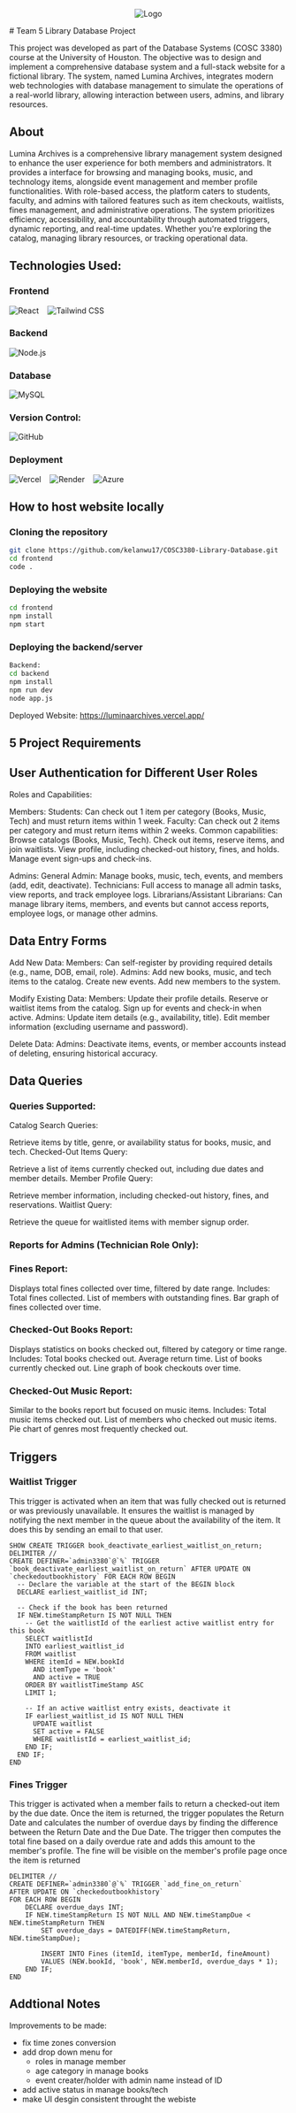 <p align="center">
  <img src="frontend/public/logo.png" alt="Logo" />
</p>
# Team 5 Library Database Project

This project was developed as part of the Database Systems (COSC 3380) course at the University of Houston. The objective was to design and implement a comprehensive database system and a full-stack website for a fictional library. The system, named Lumina Archives, integrates modern web technologies with database management to simulate the operations of a real-world library, allowing interaction between users, admins, and library resources.

## About 
Lumina Archives is a comprehensive library management system designed to enhance the user experience for both members and administrators. It provides a interface for browsing and managing books, music, and technology items, alongside  event management and member profile functionalities. With role-based access, the platform caters to students, faculty, and admins with tailored features such as item checkouts, waitlists, fines management, and administrative operations. The system prioritizes efficiency, accessibility, and accountability through automated triggers, dynamic reporting, and real-time updates. Whether you're exploring the catalog, managing library resources, or tracking operational data.


## Technologies Used:

### Frontend
![React](https://img.shields.io/badge/-React-61DAFB?logo=react&logoColor=white&style=flat-square) &nbsp;&nbsp; ![Tailwind CSS](https://img.shields.io/badge/-Tailwind%20CSS-38B2AC?logo=tailwind-css&logoColor=white&style=flat-square)


### Backend
![Node.js](https://img.shields.io/badge/-Node.js-339933?logo=node.js&logoColor=white&style=flat-square) 

### Database
![MySQL](https://img.shields.io/badge/-MySQL-4479A1?logo=mysql&logoColor=white&style=flat-square) 

### Version Control:
![GitHub](https://img.shields.io/badge/-GitHub-181717?logo=github&logoColor=white&style=flat-square)

### Deployment
![Vercel](https://img.shields.io/badge/-Vercel-000?logo=vercel&logoColor=white&style=flat-square) &nbsp;&nbsp; ![Render](https://img.shields.io/badge/-Render-46E3B7?logo=render&logoColor=white&style=flat-square) &nbsp;&nbsp; ![Azure](https://img.shields.io/badge/-Azure-0078D4?logo=microsoft-azure&logoColor=white&style=flat-square)

## How to host website locally

### Cloning the repository
```bash
git clone https://github.com/kelanwu17/COSC3380-Library-Database.git
cd frontend
code .
```

### Deploying the website
```bash
cd frontend
npm install
npm start
```

### Deploying the backend/server
```bash
Backend:
cd backend
npm install
npm run dev
node app.js
```

Deployed Website: https://luminaarchives.vercel.app/

## 5 Project Requirements

## User Authentication for Different User Roles
Roles and Capabilities:

Members:
Students:
Can check out 1 item per category (Books, Music, Tech) and must return items within 1 week.
Faculty: 
Can check out 2 items per category and must return items within 2 weeks.
Common capabilities:
Browse catalogs (Books, Music, Tech).
Check out items, reserve items, and join waitlists.
View profile, including checked-out history, fines, and holds.
Manage event sign-ups and check-ins.

Admins:
General Admin:
Manage books, music, tech, events, and members (add, edit, deactivate).
Technicians:
Full access to manage all admin tasks, view reports, and track employee logs.
Librarians/Assistant Librarians: 
Can manage library items, members, and events but cannot access reports, employee logs, or manage other admins.

## Data Entry Forms

Add New Data:
Members:
Can self-register by providing required details (e.g., name, DOB, email, role).
Admins:
Add new books, music, and tech items to the catalog.
Create new events.
Add new members to the system.

Modify Existing Data:
Members:
Update their profile details.
Reserve or waitlist items from the catalog.
Sign up for events and check-in when active.
Admins:
Update item details (e.g., availability, title).
Edit member information (excluding username and password).

Delete Data:
Admins:
Deactivate items, events, or member accounts instead of deleting, ensuring historical accuracy.

## Data Queries

### Queries Supported:

Catalog Search Queries:

Retrieve items by title, genre, or availability status for books, music, and tech.
Checked-Out Items Query:

Retrieve a list of items currently checked out, including due dates and member details.
Member Profile Query:

Retrieve member information, including checked-out history, fines, and reservations.
Waitlist Query:

Retrieve the queue for waitlisted items with member signup order.



### Reports for Admins (Technician Role Only):
### Fines Report:

Displays total fines collected over time, filtered by date range.
Includes:
Total fines collected.
List of members with outstanding fines.
Bar graph of fines collected over time.

### Checked-Out Books Report:

Displays statistics on books checked out, filtered by category or time range.
Includes:
Total books checked out.
Average return time.
List of books currently checked out.
Line graph of book checkouts over time.

### Checked-Out Music Report:

Similar to the books report but focused on music items.
Includes:
Total music items checked out.
List of members who checked out music items.
Pie chart of genres most frequently checked out.


## Triggers

### Waitlist Trigger
This trigger is activated when an item that was fully checked out is returned or was previously unavailable. It ensures the waitlist is managed by notifying the next member in the queue about the availability of the item. It does this by sending an email to that user.
```
SHOW CREATE TRIGGER book_deactivate_earliest_waitlist_on_return;
DELIMITER //
CREATE DEFINER=`admin3380`@`%` TRIGGER `book_deactivate_earliest_waitlist_on_return` AFTER UPDATE ON `checkedoutbookhistory` FOR EACH ROW BEGIN
  -- Declare the variable at the start of the BEGIN block
  DECLARE earliest_waitlist_id INT;

  -- Check if the book has been returned
  IF NEW.timeStampReturn IS NOT NULL THEN
    -- Get the waitlistId of the earliest active waitlist entry for this book
    SELECT waitlistId
    INTO earliest_waitlist_id
    FROM waitlist
    WHERE itemId = NEW.bookId
      AND itemType = 'book'
      AND active = TRUE
    ORDER BY waitlistTimeStamp ASC
    LIMIT 1;

    -- If an active waitlist entry exists, deactivate it
    IF earliest_waitlist_id IS NOT NULL THEN
      UPDATE waitlist
      SET active = FALSE
      WHERE waitlistId = earliest_waitlist_id;
    END IF;
  END IF;
END
```

### Fines Trigger
This trigger is activated when a member fails to return a checked-out item by the due date. Once the item is returned, the trigger populates the Return Date and calculates the number of overdue days by finding the difference between the Return Date and the Due Date. The trigger then computes the total fine based on a daily overdue rate and adds this amount to the member's profile. The fine will be visible on the member's profile page once the item is returned
```
DELIMITER //
CREATE DEFINER=`admin3380`@`%` TRIGGER `add_fine_on_return` 
AFTER UPDATE ON `checkedoutbookhistory` 
FOR EACH ROW BEGIN
    DECLARE overdue_days INT; 
    IF NEW.timeStampReturn IS NOT NULL AND NEW.timeStampDue < NEW.timeStampReturn THEN
        SET overdue_days = DATEDIFF(NEW.timeStampReturn, NEW.timeStampDue);
        
        INSERT INTO Fines (itemId, itemType, memberId, fineAmount)
        VALUES (NEW.bookId, 'book', NEW.memberId, overdue_days * 1);
    END IF;
END
```

## Addtional Notes
Improvements to be made:

- fix time zones conversion
- add drop down menu for 
    - roles in manage member   
    - age category in manage books
    - event creater/holder with admin name instead of ID
- add active status in manage books/tech
- make UI desgin consistent throught the webiste 


